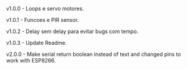 v1.0.0  - Loops e servo motores.

v1.0.1  - Funcoes e PIR sensor.

v1.0.2  - Delay sem delay para evitar bugs com tempo.

v1.0.3  - Update Readme.

v2.0.0  - Make serial return boolean instead of text and changed pins to work with ESP8266.
